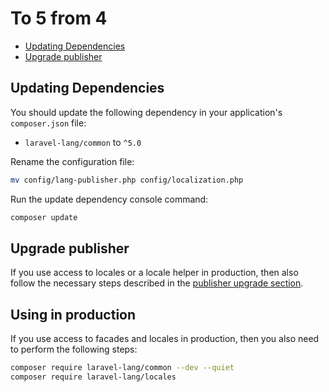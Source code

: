 # To 5 from 4

* [Updating Dependencies](#updating-dependencies)
* [Upgrade publisher](#upgrade-publisher)

## Updating Dependencies

You should update the following dependency in your application's `composer.json` file:

* `laravel-lang/common` to `^5.0`

Rename the configuration file:

```bash
mv config/lang-publisher.php config/localization.php
```

Run the update dependency console command:

```bash
composer update
```

## Upgrade publisher

If you use access to locales or a locale helper in production, then also follow the necessary steps described in
the [publisher upgrade section](../publisher/15.md#new-constants-namespace).

## Using in production

If you use access to facades and locales in production, then you also need to perform the following steps:

```bash
composer require laravel-lang/common --dev --quiet
composer require laravel-lang/locales
```
